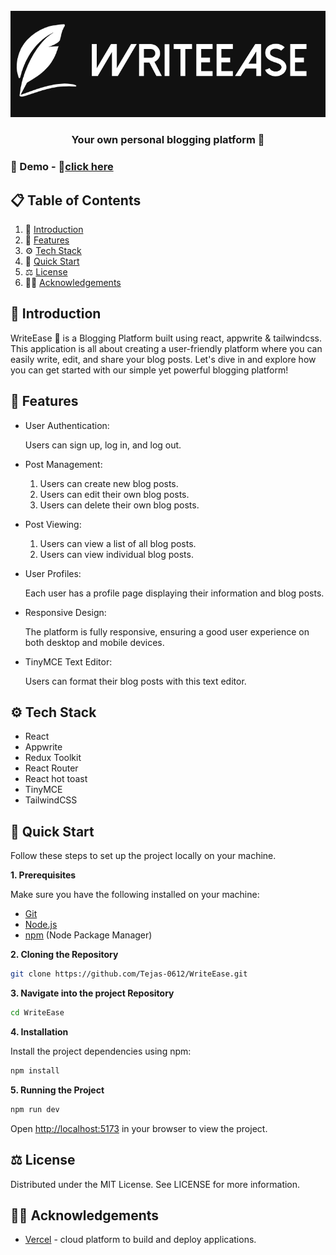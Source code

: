 <div align="center">
  <br />
    <a href="https://write-ease-lilac.vercel.app/" target="_blank">
      <img src="./src/assets/LOGO2.png" alt="Project Banner">
    </a>
  <br />

  <h3 align="center">Your own personal blogging platform 📝 </h3>

</div>

### <span name="demo">🚀 Demo</span> - 🔗<a href="https://write-ease-lilac.vercel.app/" target="_blank">click here</a>

## 📋 <a name="table">Table of Contents</a>

1. 🤖 [Introduction](#introduction)
2. 🔋 [Features](#features)
3. ⚙️ [Tech Stack](#tech-stack)
4. 🤸 [Quick Start](#quick-start)
5. ⚖️ [License](#license)
6. 🙏🏻 [Acknowledgements](#acknowledgements)

## <a name="introduction">🤖 Introduction</a>

WriteEase 📝 is a Blogging Platform built using react, appwrite & tailwindcss. This application is all about creating a user-friendly platform where you can easily write, edit, and share your blog posts. Let's dive in and explore how you can get started with our simple yet powerful blogging platform!

## <a name="features">🔋 Features</a>

- User Authentication:

  Users can sign up, log in, and log out.

- Post Management:

  1. Users can create new blog posts.
  2. Users can edit their own blog posts.
  3. Users can delete their own blog posts.

- Post Viewing:

  1. Users can view a list of all blog posts.
  2. Users can view individual blog posts.

- User Profiles:

  Each user has a profile page displaying their information and blog posts.

- Responsive Design:

  The platform is fully responsive, ensuring a good user experience on both desktop and mobile devices.

- TinyMCE Text Editor:

  Users can format their blog posts with this text editor.

## <a name="tech-stack">⚙️ Tech Stack</a>

- React
- Appwrite
- Redux Toolkit
- React Router
- React hot toast
- TinyMCE
- TailwindCSS

## <a name="quick-start">🤸 Quick Start</a>

Follow these steps to set up the project locally on your machine.

**1. Prerequisites**

Make sure you have the following installed on your machine:

- [Git](https://git-scm.com/)
- [Node.js](https://nodejs.org/en)
- [npm](https://www.npmjs.com/) (Node Package Manager)

**2. Cloning the Repository**

```bash
git clone https://github.com/Tejas-0612/WriteEase.git
```

**3. Navigate into the project Repository**

```bash
cd WriteEase
```

**4. Installation**

Install the project dependencies using npm:

```bash
npm install
```

**5. Running the Project**

```bash
npm run dev
```

Open [http://localhost:5173](http://localhost:5173) in your browser to view the project.

## <a name="license">⚖️ License</a>

Distributed under the MIT License. See LICENSE for more information.

## <a name="acknowledgements">🙏🏻 Acknowledgements</a>

- <a href="https://vitejs.dev/" target="_blank"> Vercel</a> - cloud platform to build and deploy applications.
